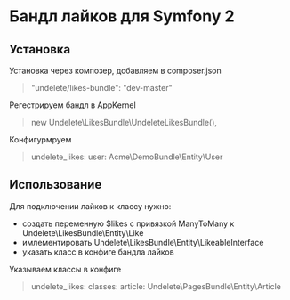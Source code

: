 Бандл лайков для Symfony 2
==========================

Установка
---------

Установка через композер, добавляем в composer.json
> "undelete/likes-bundle": "dev-master"

Регестрируем бандл в AppKernel
> new Undelete\LikesBundle\UndeleteLikesBundle(),

Конфигурмруем
> undelete_likes:
>    user: Acme\DemoBundle\Entity\User

Использование
-------------

Для подключении лайков к классу нужно:
* создать переменную $likes с привязкой ManyToMany к Undelete\LikesBundle\Entity\Like
* имлементировать Undelete\LikesBundle\Entity\LikeableInterface
* указать класс в конфиге бандла лайков

Указываем классы в конфиге
> undelete_likes:
>    classes:
>        article: Undelete\PagesBundle\Entity\Article